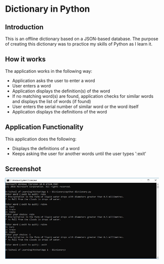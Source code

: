 # Dictionary in Python

## Introduction
This is an offline dictionary based on a JSON-based database. The purpose of creating this dictionary was to practice my skills of Python as I learn it. 

## How it works
The application works in the following way:
* Application asks the user to enter a word
* User enters a word
* Application displays the definition(s) of the word
* If no matching word(s) are found, application checks for similar words and displays the list of words (if found)
* User enters the serial number of similar word or the word itself
* Application displays the definitions of the word
  
## Application Functionality
This application does the following:
* Displays the definitions of a word
* Keeps asking the user for another words until the user types ':exit'

## Screenshot
![Image](https://github.com/HussainIslam/Dictionary_in_python/blob/master/Screenshot.JPG)